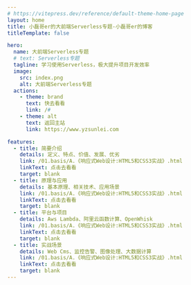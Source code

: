 ```yaml
---
# https://vitepress.dev/reference/default-theme-home-page
layout: home
title: 小磊哥er的大前端Serverless专题-小磊哥er的博客
titleTemplate: false

hero:
  name: 大前端Serverless专题
  # text: Serverless专题
  tagline: 学习使用Serverless，极大提升项目开发效率
  image:
    src: index.png
    alt: 大前端Serverless专题
  actions:
    - theme: brand
      text: 快去看看
      link: /#
    - theme: alt
      text: 返回主站
      link: https://www.yzsunlei.com

features:
  - title: 简要介绍
    details: 定义、特点、价值、发展、优劣
    link: /01.basis/A.《响应式Web设计:HTML5和CSS3实战》.html
    linkText: 点击去看看
    target: blank
  - title: 原理与应用
    details: 基本原理、相关技术、应用场景
    link: /01.basis/A.《响应式Web设计:HTML5和CSS3实战》.html
    linkText: 点击去看看
    target: blank
  - title: 平台与项目
    details: Aws Lambda、阿里云函数计算、OpenWhisk
    link: /01.basis/A.《响应式Web设计:HTML5和CSS3实战》.html
    linkText: 点击去看看
    target: blank
  - title: 实战场景
    details: Web Cms、监控告警、图像处理、大数据计算
    link: /01.basis/A.《响应式Web设计:HTML5和CSS3实战》.html
    linkText: 点击去看看
    target: blank
---
```

